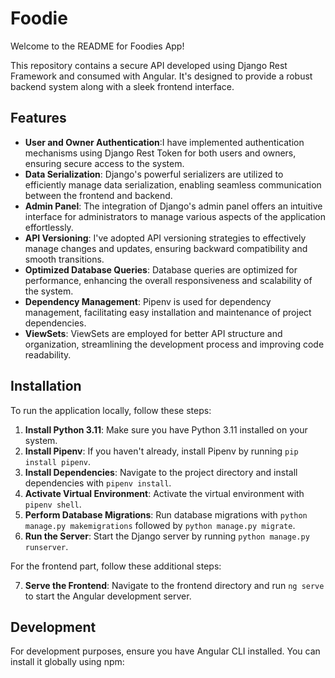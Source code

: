 # Foodie
Welcome to the README for Foodies App!

This repository contains a secure API developed using Django Rest Framework and consumed with Angular. It's designed to provide a robust backend system along with a sleek frontend interface.

## Features

- **User and Owner Authentication**:I have implemented authentication mechanisms using Django Rest Token for both users and owners, ensuring secure access to the system.
- **Data Serialization**: Django's powerful serializers are utilized to efficiently manage data serialization, enabling seamless communication between the frontend and backend.
- **Admin Panel**: The integration of Django's admin panel offers an intuitive interface for administrators to manage various aspects of the application effortlessly.
- **API Versioning**: I've adopted API versioning strategies to effectively manage changes and updates, ensuring backward compatibility and smooth transitions.
- **Optimized Database Queries**: Database queries are optimized for performance, enhancing the overall responsiveness and scalability of the system.
- **Dependency Management**: Pipenv is used for dependency management, facilitating easy installation and maintenance of project dependencies.
- **ViewSets**: ViewSets are employed for better API structure and organization, streamlining the development process and improving code readability.

## Installation

To run the application locally, follow these steps:

1. **Install Python 3.11**: Make sure you have Python 3.11 installed on your system.
2. **Install Pipenv**: If you haven't already, install Pipenv by running `pip install pipenv`.
3. **Install Dependencies**: Navigate to the project directory and install dependencies with `pipenv install`.
4. **Activate Virtual Environment**: Activate the virtual environment with `pipenv shell`.
5. **Perform Database Migrations**: Run database migrations with `python manage.py makemigrations` followed by `python manage.py migrate`.
6. **Run the Server**: Start the Django server by running `python manage.py runserver`.

For the frontend part, follow these additional steps:

7. **Serve the Frontend**: Navigate to the frontend directory and run `ng serve` to start the Angular development server.

## Development

For development purposes, ensure you have Angular CLI installed. You can install it globally using npm:
